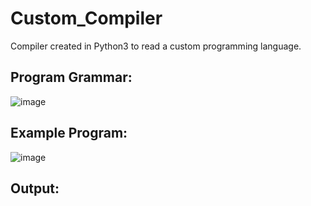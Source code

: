 # Custom_Compiler
Compiler created in Python3 to read a custom programming language.

## Program Grammar:
![image](https://github.com/RomanSaddiJr/Custom_Compiler/assets/105825537/e1865c24-5d70-41fb-9cd0-d1b38de5000c)

## Example Program:
![image](https://github.com/RomanSaddiJr/Custom_Compiler/assets/105825537/d14a1544-c631-44af-be9d-3ca372813590)
## Output:




